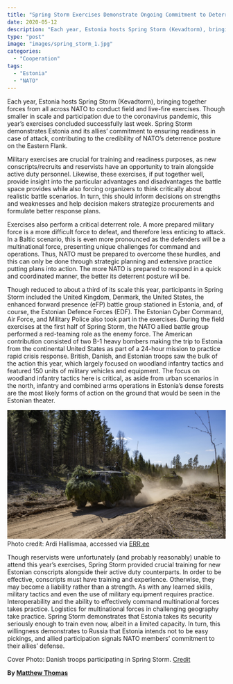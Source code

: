 ```yaml
---
title: "Spring Storm Exercises Demonstrate Ongoing Commitment to Deterrence, Readiness"
date: 2020-05-12
description: "Each year, Estonia hosts Spring Storm (Kevadtorm), bringing together forces from all across NATO to conduct field and live-fire exercises."
type: "post"
image: "images/spring_storm_1.jpg"
categories: 
  - "Cooperation"
tags:
  - "Estonia"
  - "NATO"
---
```


Each year, Estonia hosts Spring Storm (Kevadtorm), bringing together forces from all across NATO to conduct field and live-fire exercises. Though smaller in scale and participation due to the coronavirus pandemic, this year’s exercises concluded successfully last week. Spring Storm demonstrates Estonia and its allies’ commitment to ensuring readiness in case of attack, contributing to the credibility of NATO’s deterrence posture on the Eastern Flank.

Military exercises are crucial for training and readiness purposes, as new conscripts/recruits and reservists have an opportunity to train alongside active duty personnel. Likewise, these exercises, if put together well, provide insight into the particular advantages and disadvantages the battle space provides while also forcing organizers to think critically about realistic battle scenarios. In turn, this should inform decisions on strengths and weaknesses and help decision makers strategize procurements and formulate better response plans.

Exercises also perform a critical deterrent role. A more prepared military force is a more difficult force to defeat, and therefore less enticing to attack. In a Baltic scenario, this is even more pronounced as the defenders will be a multinational force, presenting unique challenges for command and operations. Thus, NATO must be prepared to overcome these hurdles, and this can only be done through strategic planning and extensive practice putting plans into action. The more NATO is prepared to respond in a quick and coordinated manner, the better its deterrent posture will be.

Though reduced to about a third of its scale this year, participants in Spring Storm included the United Kingdom, Denmark, the United States, the enhanced forward presence (eFP) battle group stationed in Estonia, and, of course, the Estonian Defence Forces (EDF). The Estonian Cyber Command, Air Force, and Military Police also took part in the exercises. During the field exercises at the first half of Spring Storm, the NATO allied battle group performed a red-teaming role as the enemy force. The American contribution consisted of two B-1 heavy bombers making the trip to Estonia from the continental United States as part of a 24-hour mission to practice rapid crisis response. British, Danish, and Estonian troops saw the bulk of the action this year, which largely focused on woodland infantry tactics and featured 150 units of military vehicles and equipment. The focus on woodland infantry tactics here is critical, as aside from urban scenarios in the north, infantry and combined arms operations in Estonia’s dense forests are the most likely forms of action on the ground that would be seen in the Estonian theater.

![Spring Storm Preparations](../images/spring_storm_2.jpg)
Photo credit: Ardi Hallismaa, accessed via [ERR.ee](https://news.err.ee/1082446/defense-forces-preparing-for-spring-storm-2020-combat-training-exercises#lg=1&slide=22)

Though reservists were unfortunately (and probably reasonably) unable to attend this year’s exercises, Spring Storm provided crucial training for new Estonian conscripts alongside their active duty counterparts. In order to be effective, conscripts must have training and experience. Otherwise, they may become a liability rather than a strength. As with any learned skills, military tactics and even the use of military equipment requires practice. Interoperability and the ability to effectively command multinational forces takes practice. Logistics for multinational forces in challenging geography take practice. Spring Storm demonstrates that Estonia takes its security seriously enough to train even now, albeit in a limited capacity. In turn, this willingness demonstrates to Russia that Estonia intends not to be easy pickings, and allied participation signals NATO members’ commitment to their allies’ defense.

Cover Photo: Danish troops participating in Spring Storm. [Credit](https://pildid.mil.ee/index.php?/category/59883)

**By [Matthew Thomas](../our_team)**
